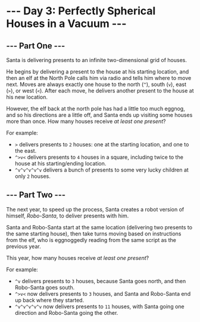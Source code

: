 # --- Day 3: Perfectly Spherical Houses in a Vacuum ---
## --- Part One ---

Santa is delivering presents to an infinite two-dimensional grid of houses.

He begins by delivering a present to the house at his starting location, and then an elf at the North Pole calls him via radio and tells him where to move next. Moves are always exactly one house to the north (`^`), south (`v`), east (`>`), or west (`<`). After each move, he delivers another present to the house at his new location.

However, the elf back at the north pole has had a little too much eggnog, and so his directions are a little off, and Santa ends up visiting some houses more than once. How many houses receive  _at least one present_?

For example:

-   `>`  delivers presents to  `2`  houses: one at the starting location, and one to the east.
-   `^>v<`  delivers presents to  `4`  houses in a square, including twice to the house at his starting/ending location.
-   `^v^v^v^v^v`  delivers a bunch of presents to some very lucky children at only  `2`  houses.

## --- Part Two ---

The next year, to speed up the process, Santa creates a robot version of himself,  _Robo-Santa_, to deliver presents with him.

Santa and Robo-Santa start at the same location (delivering two presents to the same starting house), then take turns moving based on instructions from the elf, who is  eggnoggedly  reading from the same script as the previous year.

This year, how many houses receive  _at least one present_?

For example:

-   `^v`  delivers presents to  `3`  houses, because Santa goes north, and then Robo-Santa goes south.
-   `^>v<`  now delivers presents to  `3`  houses, and Santa and Robo-Santa end up back where they started.
-   `^v^v^v^v^v`  now delivers presents to  `11`  houses, with Santa going one direction and Robo-Santa going the other.
